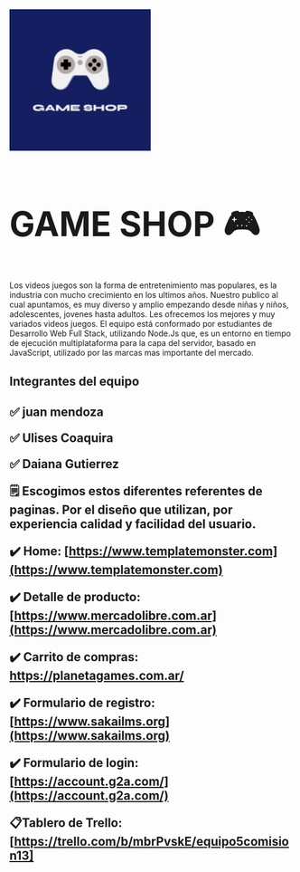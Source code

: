 <div aling="center">
    <img width="250px" src="/public/images/logo.jpg" alt="Logo Game Shop">
    <h1 text-aling="center" style="font-size: 60px;"> GAME SHOP 🎮 <h1>
</div>

Los videos juegos son la forma de entretenimiento mas populares, es la industria con mucho crecimiento en los ultimos años. Nuestro publico al cual apuntamos, es muy diverso y amplio empezando desde niñas y niños, adolescentes, jovenes hasta adultos. Les ofrecemos los mejores y muy variados videos juegos.
El equipo está conformado por estudiantes de Desarrollo Web Full Stack, utilizando Node.Js que, es un entorno en tiempo de ejecución multiplataforma para la capa del servidor, basado en JavaScript, utilizado por las marcas mas importante del mercado.

<H2> Integrantes del equipo<h2> 

✅ juan mendoza

✅ Ulises Coaquira

✅ Daiana Gutierrez


🗒️ Escogimos estos diferentes referentes de paginas. Por el diseño que utilizan, por experiencia calidad y facilidad del usuario.

✔️ Home: [https://www.templatemonster.com](https://www.templatemonster.com)

✔️ Detalle de producto: [https://www.mercadolibre.com.ar](https://www.mercadolibre.com.ar)

✔️ Carrito de compras:  https://planetagames.com.ar/

✔️ Formulario de registro: [https://www.sakailms.org](https://www.sakailms.org)

✔️ Formulario de login: [https://account.g2a.com/](https://account.g2a.com/)


 📋Tablero de Trello: [https://trello.com/b/mbrPvskE/equipo5comision13]


